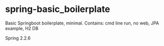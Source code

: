 # spring-basic_boilerplate
Basic Springboot boilerplate, minimal. Contains: cmd line run, no web, JPA example, H2 DB

Spring 2.2.6

